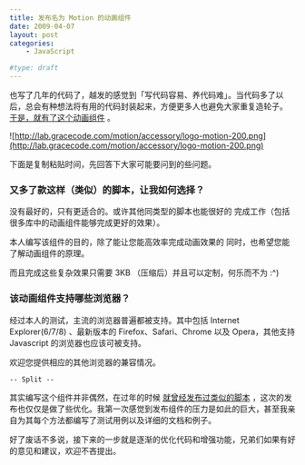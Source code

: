 ```yaml
---
title: 发布名为 Motion 的动画组件
date: 2009-04-07
layout: post
categories:
    - JavaScript

#type: draft
---
```


也写了几年的代码了，越发的感觉到「写代码容易、养代码难」。当代码多了以后，总会有种想法将有用的代码封装起来，方便更多人也避免大家重复造轮子。 [于是，就有了这个动画组件](http://lab.gracecode.com/motion/) 。

![http://lab.gracecode.com/motion/accessory/logo-motion-200.png](http://lab.gracecode.com/motion/accessory/logo-motion-200.png)

下面是复制粘贴时间，先回答下大家可能要问到的些问题。


### 又多了款这样（类似）的脚本，让我如何选择？

没有最好的，只有更适合的。或许其他同类型的脚本也能很好的 完成工作（包括很多库中的动画组件能够完成更好的效果）。

本人编写该组件的目的，除了能让您能高效率完成动画效果的 同时，也希望您能了解动画组件的原理。

而且完成这些复杂效果只需要 3KB （压缩后）并且可以定制，何乐而不为 :^)


### 该动画组件支持哪些浏览器？

经过本人的测试，主流的浏览器普遍都被支持。其中包括 Internet Explorer(6/7/8) 、最新版本的 Firefox、Safari、Chrome 以及 Opera，其他支持 Javascript 的浏览器也应该可被支持。

欢迎您提供相应的其他浏览器的兼容情况。

`-- Split --`

其实编写这个组件并非偶然，在过年的时候 [就曾经发布过类似的脚本]({{site.urls}}/posts/2808/) ，这次的发布也仅仅是做了些优化。我第一次感觉到发布组件的压力是如此的巨大，甚至我亲自为其每个方法都编写了测试用例以及详细的文档和例子。

好了废话不多说，接下来的一步就是逐渐的优化代码和增强功能，兄弟们如果有好的意见和建议，欢迎不吝提出。
